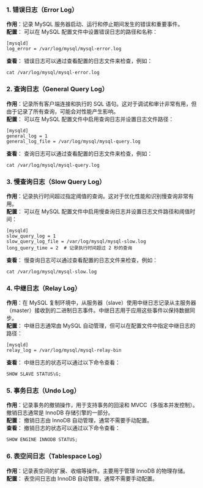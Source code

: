 ### 1. 错误日志（Error Log）
**作用**：记录 MySQL 服务器启动、运行和停止期间发生的错误和重要事件。<br />**配置**： 可以在 MySQL 配置文件中设置错误日志的路径和名称：
```
[mysqld]
log_error = /var/log/mysql/mysql-error.log
```
**查看**： 错误日志可以通过查看配置的日志文件来检查，例如：
```
cat /var/log/mysql/mysql-error.log
```
### 2. 查询日志（General Query Log）
**作用**：记录所有客户端连接和执行的 SQL 语句。这对于调试和审计非常有用，但由于记录了所有查询，可能会对性能产生影响。<br />**配置**： 可以在 MySQL 配置文件中启用查询日志并设置日志文件路径：
```
[mysqld]
general_log = 1
general_log_file = /var/log/mysql/mysql-query.log
```
**查看**： 查询日志可以通过查看配置的日志文件来检查，例如：
```
cat /var/log/mysql/mysql-query.log
```
### 3. 慢查询日志（Slow Query Log）
**作用**：记录执行时间超过指定阈值的查询。这对于优化性能和识别慢查询非常有用。<br />**配置**： 可以在 MySQL 配置文件中启用慢查询日志并设置日志文件路径和阈值时间：
```
[mysqld]
slow_query_log = 1
slow_query_log_file = /var/log/mysql/mysql-slow.log
long_query_time = 2  # 记录执行时间超过 2 秒的查询
```
**查看**： 慢查询日志可以通过查看配置的日志文件来检查，例如：
```
cat /var/log/mysql/mysql-slow.log
```
### 4. 中继日志（Relay Log）
**作用**：在 MySQL 复制环境中，从服务器（slave）使用中继日志记录从主服务器（master）接收到的二进制日志事件。中继日志用于应用这些事件以保持数据同步。<br />**配置**： 中继日志通常由 MySQL 自动管理，但可以在配置文件中指定中继日志的路径：
```
[mysqld]
relay_log = /var/log/mysql/mysql-relay-bin
```
**查看**： 中继日志的状态可以通过以下命令查看：
```
SHOW SLAVE STATUS\G;
```
### 5. 事务日志（Undo Log）
**作用**：记录事务的撤销操作，用于支持事务的回滚和 MVCC（多版本并发控制）。撤销日志通常是 InnoDB 存储引擎的一部分。<br />**配置**： 撤销日志由 InnoDB 自动管理，通常不需要手动配置。<br />**查看**： 撤销日志的状态可以通过以下命令查看：
```
SHOW ENGINE INNODB STATUS;
```
### 6. 表空间日志（Tablespace Log）
**作用**：记录表空间的扩展、收缩等操作。主要用于管理 InnoDB 的物理存储。<br />**配置**： 表空间日志由 InnoDB 自动管理，通常不需要手动配置。
